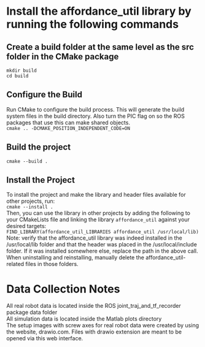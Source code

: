 # Install the affordance_util library by running the following commands
## Create a build folder at the same level as the src folder in the CMake package
`mkdir build` </br>
`cd build`
## Configure the Build
Run CMake to configure the build process. This will generate the build system files in the build directory. Also turn the PIC flag on so the ROS packages that use this can make shared objects.</br>
`cmake .. -DCMAKE_POSITION_INDEPENDENT_CODE=ON`
## Build the project
`cmake --build .`
## Install the Project
To install the project and make the library and header files available for other projects, run:</br>
`cmake --install .` </br>
Then, you can use the library in other projects by adding the following to your CMakeLists file and linking the library `affordance_util` against your desired targets:</br>
`FIND_LIBRARY(affordance_util_LIBRARIES affordance_util /usr/local/lib)` </br>
Note: verify that the affordance_util library was indeed installed in the /usr/local/lib folder and that the header was placed in the /usr/local/include folder. If it was installed somewhere else, replace the path in the above call. When uninstalling and reinstalling, manually delete the affordance_util-related files in those folders.
# Data Collection Notes
All real robot data is located inside the ROS joint_traj_and_tf_recorder package data folder</br>
All simulation data is located inside the Matlab plots directory</br>
The setup images with screw axes for real robot data were created by using the website, drawio.com. Files with drawio extension are meant to be opened via this web interface.</br>
